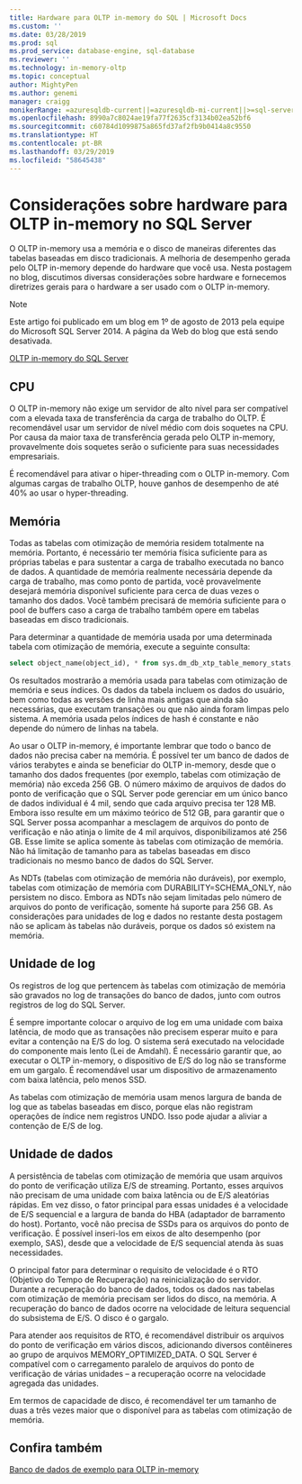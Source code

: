 ```yaml
---
title: Hardware para OLTP in-memory do SQL | Microsoft Docs
ms.custom: ''
ms.date: 03/28/2019
ms.prod: sql
ms.prod_service: database-engine, sql-database
ms.reviewer: ''
ms.technology: in-memory-oltp
ms.topic: conceptual
author: MightyPen
ms.author: genemi
manager: craigg
monikerRange: =azuresqldb-current||=azuresqldb-mi-current||>=sql-server-2016||>=sql-server-linux-2017||=sqlallproducts-allversions
ms.openlocfilehash: 8990a7c8024ae19fa77f2635cf3134b02ea52bf6
ms.sourcegitcommit: c60784d1099875a865fd37af2fb9b0414a8c9550
ms.translationtype: HT
ms.contentlocale: pt-BR
ms.lasthandoff: 03/29/2019
ms.locfileid: "58645438"
---
```

# <a name="hardware-considerations-for-in-memory-oltp-in-sql-server"></a>Considerações sobre hardware para OLTP in-memory no SQL Server

O OLTP in-memory usa a memória e o disco de maneiras diferentes das tabelas baseadas em disco tradicionais. A melhoria de desempenho gerada pelo OLTP in-memory depende do hardware que você usa. Nesta postagem no blog, discutimos diversas considerações sobre hardware e fornecemos diretrizes gerais para o hardware a ser usado com o OLTP in-memory.

> [!NOTE]
> Este artigo foi publicado em um blog em 1º de agosto de 2013 pela equipe do Microsoft SQL Server 2014. A página da Web do blog que está sendo desativada.
>
> [OLTP in-memory do SQL Server](index.md)

<!--
    Here was the link to the blog. This blog was captured into this new article on 2018/11/30, by GeneMi (MightyPen).
    https://cloudblogs.microsoft.com/sqlserver/2013/08/01/hardware-considerations-for-in-memory-oltp-in-sql-server-2014/
    At least one pre-existing article that contained the obsolete blog link was:
        relational-databases\in-memory-oltp\sample-database-for-in-memory-oltp.md
-->

## <a name="cpu"></a>CPU

O OLTP in-memory não exige um servidor de alto nível para ser compatível com a elevada taxa de transferência da carga de trabalho do OLTP. É recomendável usar um servidor de nível médio com dois soquetes na CPU. Por causa da maior taxa de transferência gerada pelo OLTP in-memory, provavelmente dois soquetes serão o suficiente para suas necessidades empresariais.

É recomendável para ativar o hiper-threading com o OLTP in-memory. Com algumas cargas de trabalho OLTP, houve ganhos de desempenho de até 40% ao usar o hyper-threading.

## <a name="memory"></a>Memória

Todas as tabelas com otimização de memória residem totalmente na memória. Portanto, é necessário ter memória física suficiente para as próprias tabelas e para sustentar a carga de trabalho executada no banco de dados. A quantidade de memória realmente necessária depende da carga de trabalho, mas como ponto de partida, você provavelmente desejará memória disponível suficiente para cerca de duas vezes o tamanho dos dados. Você também precisará de memória suficiente para o pool de buffers caso a carga de trabalho também opere em tabelas baseadas em disco tradicionais.

Para determinar a quantidade de memória usada por uma determinada tabela com otimização de memória, execute a seguinte consulta:

```sql
select object_name(object_id), * from sys.dm_db_xtp_table_memory_stats;
```

Os resultados mostrarão a memória usada para tabelas com otimização de memória e seus índices. Os dados da tabela incluem os dados do usuário, bem como todas as versões de linha mais antigas que ainda são necessárias, que executam transações ou que não ainda foram limpas pelo sistema. A memória usada pelos índices de hash é constante e não depende do número de linhas na tabela.

Ao usar o OLTP in-memory, é importante lembrar que todo o banco de dados não precisa caber na memória. É possível ter um banco de dados de vários terabytes e ainda se beneficiar do OLTP in-memory, desde que o tamanho dos dados frequentes (por exemplo, tabelas com otimização de memória) não exceda 256 GB. O número máximo de arquivos de dados do ponto de verificação que o SQL Server pode gerenciar em um único banco de dados individual é 4 mil, sendo que cada arquivo precisa ter 128 MB. Embora isso resulte em um máximo teórico de 512 GB, para garantir que o SQL Server possa acompanhar a mesclagem de arquivos do ponto de verificação e não atinja o limite de 4 mil arquivos, disponibilizamos até 256 GB. Esse limite se aplica somente às tabelas com otimização de memória. Não há limitação de tamanho para as tabelas baseadas em disco tradicionais no mesmo banco de dados do SQL Server.

As NDTs (tabelas com otimização de memória não duráveis), por exemplo, tabelas com otimização de memória com DURABILITY=SCHEMA_ONLY, não persistem no disco. Embora as NDTs não sejam limitadas pelo número de arquivos do ponto de verificação, somente há suporte para 256 GB. As considerações para unidades de log e dados no restante desta postagem não se aplicam às tabelas não duráveis, porque os dados só existem na memória.

## <a name="log-drive"></a>Unidade de log

Os registros de log que pertencem às tabelas com otimização de memória são gravados no log de transações do banco de dados, junto com outros registros de log do SQL Server.

É sempre importante colocar o arquivo de log em uma unidade com baixa latência, de modo que as transações não precisem esperar muito e para evitar a contenção na E/S do log. O sistema será executado na velocidade do componente mais lento (Lei de Amdahl). É necessário garantir que, ao executar o OLTP in-memory, o dispositivo de E/S do log não se transforme em um gargalo. É recomendável usar um dispositivo de armazenamento com baixa latência, pelo menos SSD.

As tabelas com otimização de memória usam menos largura de banda de log que as tabelas baseadas em disco, porque elas não registram operações de índice nem registros UNDO. Isso pode ajudar a aliviar a contenção de E/S de log.

## <a name="data-drive"></a>Unidade de dados

A persistência de tabelas com otimização de memória que usam arquivos do ponto de verificação utiliza E/S de streaming. Portanto, esses arquivos não precisam de uma unidade com baixa latência ou de E/S aleatórias rápidas. Em vez disso, o fator principal para essas unidades é a velocidade de E/S sequencial e a largura de banda do HBA (adaptador de barramento do host). Portanto, você não precisa de SSDs para os arquivos do ponto de verificação. É possível inseri-los em eixos de alto desempenho (por exemplo, SAS), desde que a velocidade de E/S sequencial atenda às suas necessidades.

O principal fator para determinar o requisito de velocidade é o RTO (Objetivo do Tempo de Recuperação) na reinicialização do servidor. Durante a recuperação do banco de dados, todos os dados nas tabelas com otimização de memória precisam ser lidos do disco, na memória. A recuperação do banco de dados ocorre na velocidade de leitura sequencial do subsistema de E/S. O disco é o gargalo.

Para atender aos requisitos de RTO, é recomendável distribuir os arquivos do ponto de verificação em vários discos, adicionando diversos contêineres ao grupo de arquivos MEMORY_OPTIMIZED_DATA. O SQL Server é compatível com o carregamento paralelo de arquivos do ponto de verificação de várias unidades – a recuperação ocorre na velocidade agregada das unidades.

Em termos de capacidade de disco, é recomendável ter um tamanho de duas a três vezes maior que o disponível para as tabelas com otimização de memória.

## <a name="see-also"></a>Confira também

[Banco de dados de exemplo para OLTP in-memory](sample-database-for-in-memory-oltp.md)
